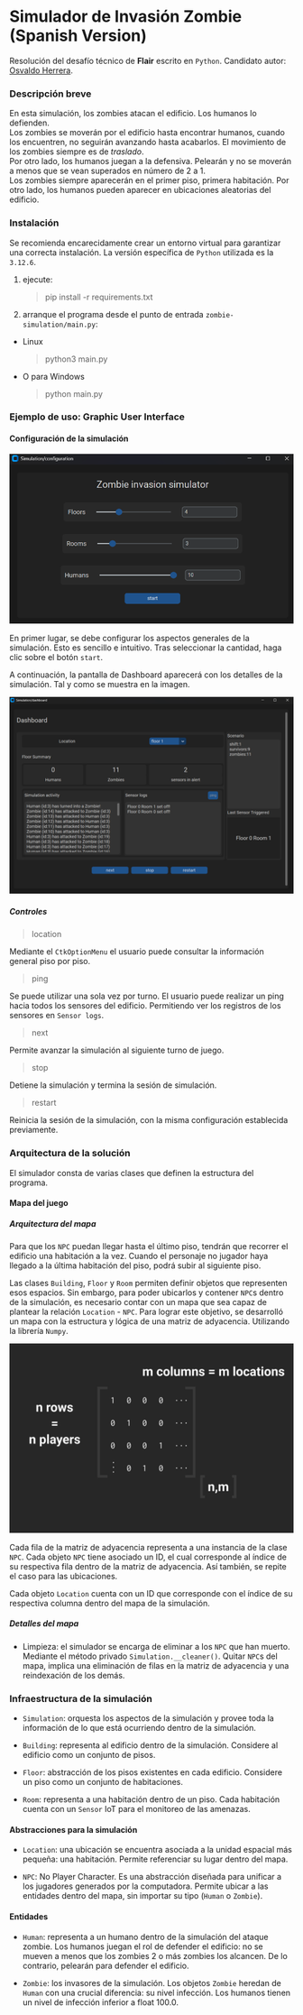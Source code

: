 # Simulador de Invasión Zombie (Spanish Version)

Resolución del desafío técnico de **Flair** escrito en `Python`.
Candidato autor: [Osvaldo Herrera](https://datadrivingexpert.github.io/my-portfolio/).

### Descripción breve

En esta simulación, los zombies atacan el edificio. Los humanos lo defienden.  
Los zombies se moverán por el edificio hasta encontrar humanos, cuando los encuentren, no seguirán avanzando hasta acabarlos. El movimiento de los zombies siempre es de _traslado_.  
Por otro lado, los humanos juegan a la defensiva. Pelearán y no se moverán a menos que se vean superados en número de 2 a 1.  
Los zombies siempre aparecerán en el primer piso, primera habitación. Por otro lado, los humanos pueden aparecer en ubicaciones aleatorias del edificio.

### Instalación

Se recomienda encarecidamente crear un entorno virtual para garantizar una correcta instalación.
La versión específica de `Python` utilizada es la `3.12.6`.

1. ejecute:
   > pip install -r requirements.txt
2. arranque el programa desde el punto de entrada `zombie-simulation/main.py`:

- Linux
  > python3 main.py
- O para Windows
  > python main.py

### Ejemplo de uso: Graphic User Interface

#### Configuración de la simulación

![Pantalla de configuración de la simulación. Cuenta con tres deslizadores para seleccionar: la cantidad pisos, habitaciones por piso y número de humanos a generar. Todos los deslizadores están limitados a una cantidad de diez.](images/simulation-config.png)

En primer lugar, se debe configurar los aspectos generales de la simulación. Esto es sencillo e intuitivo. Tras seleccionar la cantidad, haga clic sobre el botón `start`.

A continuación, la pantalla de Dashboard aparecerá con los detalles de la simulación. Tal y como se muestra en la imagen.

![Pantalla de Dashboard. Contiene toda la información más relevante para monitorear el estado actual de la simulación: número de personajes por piso, número de sensores, el turno de juego actual, entre otros.](images/simulation-dashboard.png)

##### Controles

> location

Mediante el `CtkOptionMenu` el usuario puede consultar la información general piso por piso.

> ping

Se puede utilizar una sola vez por turno. El usuario puede realizar un ping hacia todos los sensores del edificio. Permitiendo ver los registros de los sensores en `Sensor logs`.

> next

Permite avanzar la simulación al siguiente turno de juego.

> stop

Detiene la simulación y termina la sesión de simulación.

> restart

Reinicia la sesión de la simulación, con la misma configuración establecida previamente.

### Arquitectura de la solución

El simulador consta de varias clases que definen la estructura del programa.

#### Mapa del juego

##### Arquitectura del mapa

Para que los `NPC` puedan llegar hasta el último piso, tendrán que recorrer el edificio una habitación a la vez. Cuando el personaje no jugador haya llegado a la última habitación del piso, podrá subir al siguiente piso.

Las clases `Building`, `Floor` y `Room` permiten definir objetos que representen esos espacios. Sin embargo, para poder ubicarlos y contener `NPC`s dentro de la simulación, es necesario contar con un mapa que sea capaz de plantear la relación `Location` - `NPC`.
Para lograr este objetivo, se desarrolló un mapa con la estructura y lógica de una matriz de adyacencia. Utilizando la librería `Numpy`.

![Matriz de adyacencia, planteamiento del mapa del simulador. Cada fila es un personaje no jugador, y cada columna es una ubicación](images/game_map_explain.jpg)

Cada fila de la matriz de adyacencia representa a una instancia de la clase `NPC`. Cada objeto `NPC` tiene asociado un ID, el cual corresponde al índice de su respectiva fila dentro de la matriz de adyacencia. Así también, se repite el caso para las ubicaciones.

Cada objeto `Location` cuenta con un ID que corresponde con el índice de su respectiva columna dentro del mapa de la simulación.

##### Detalles del mapa

- Limpieza: el simulador se encarga de eliminar a los `NPC` que han muerto. Mediante el método privado `Simulation.__cleaner()`. Quitar `NPC`s del mapa, implica una eliminación de filas en la matriz de adyacencia y una reindexación de los demás.

### Infraestructura de la simulación

- `Simulation`: orquesta los aspectos de la simulación y provee toda la información de lo que está ocurriendo dentro de la simulación.

- `Building`: representa al edificio dentro de la simulación. Considere al edificio como un conjunto de pisos.

- `Floor`: abstracción de los pisos existentes en cada edificio. Considere un piso como un conjunto de habitaciones.

- `Room`: representa a una habitación dentro de un piso. Cada habitación cuenta con un `Sensor` IoT para el monitoreo de las amenazas.

#### Abstracciones para la simulación

- `Location`: una ubicación se encuentra asociada a la unidad espacial más pequeña: una habitación. Permite referenciar su lugar dentro del mapa.

- `NPC`: No Player Character. Es una abstracción diseñada para unificar a los jugadores generados por la computadora. Permite ubicar a las entidades dentro del mapa, sin importar su tipo (`Human` o `Zombie`).

#### Entidades

- `Human`: representa a un humano dentro de la simulación del ataque zombie. Los humanos juegan el rol de defender el edificio: no se mueven a menos que los zombies 2 o más zombies los alcancen. De lo contrario, pelearán para defender el edificio.

- `Zombie`: los invasores de la simulación. Los objetos `Zombie` heredan de `Human` con una crucial diferencia: su nivel infección. Los humanos tienen un nivel de infección inferior a float 100.0.
